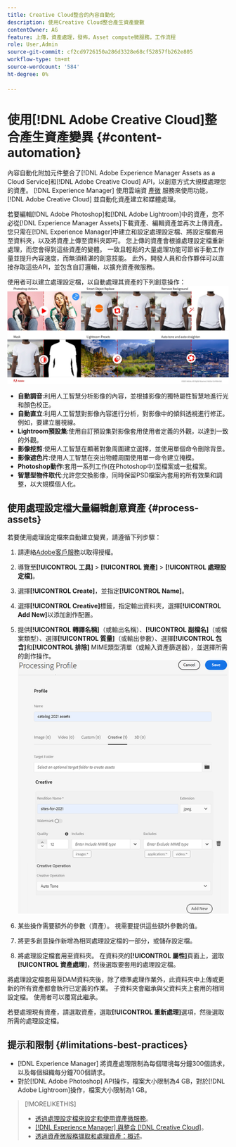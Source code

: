 ```yaml
---
title: Creative Cloud整合的內容自動化
description: 使用Creative Cloud整合產生資產變數
contentOwner: AG
feature: 上傳，資產處理，發佈，Asset compute微服務，工作流程
role: User,Admin
source-git-commit: cf2cd9726150a286d3328e68cf52857fb262e805
workflow-type: tm+mt
source-wordcount: '584'
ht-degree: 0%

---
```



# 使用[!DNL Adobe Creative Cloud]整合產生資產變異 {#content-automation}

內容自動化附加元件整合了[!DNL Adobe Experience Manager Assets as a Cloud Service]和[!DNL Adobe Creative Cloud] API，以創意方式大規模處理您的資產。 [!DNL Experience Manager] 使用雲端資 [產微](/help/assets/asset-microservices-overview.md) 服務來使用功能， [!DNL Adobe Creative Cloud] 並自動化資產建立和媒體處理。

若要編輯[!DNL Adobe Photoshop]和[!DNL Adobe Lightroom]中的資產，您不必從[!DNL Experience Manager Assets]下載資產、編輯資產並再次上傳資產。 您只需在[!DNL Experience Manager]中建立和設定處理設定檔、將設定檔套用至資料夾，以及將資產上傳至資料夾即可。 您上傳的資產會根據處理設定檔重新處理，而您會得到這些資產的變體。 一致且輕鬆的大量處理功能可節省手動工作量並提升內容速度，而無須精湛的創意技能。 此外，開發人員和合作夥伴可以直接存取這些API，並包含自訂邏輯，以擴充資產微服務。

使用者可以建立處理設定檔，以自動處理其資產的下列創意操作：\
![自動執行Adobe Photoshop和AdobeLightroom資產操作](assets/content-automation.png)
* **自動調音**:利用人工智慧分析影像的內容，並根據影像的獨特屬性智慧地進行光和顏色校正。
* **自動直立**:利用人工智慧對影像內容進行分析，對影像中的傾斜透視進行修正。例如，要建立層視線。
* **Lightroom預設集**:使用自訂預設集對影像套用使用者定義的外觀，以達到一致的外觀。
* **影像挖剪**:使用人工智慧在顯著對象周圍建立選擇，並使用單個命令刪除背景。
* **影像遮色片**:使用人工智慧在突出物體周圍使用單一命令建立掩模。
* **Photoshop動作**:套用一系列工作(在Photoshop中)至檔案或一批檔案。
* **智慧型物件取代**:允許您交換影像，同時保留PSD檔案內套用的所有效果和調整，以大規模個人化。



## 使用處理設定檔大量編輯創意資產 {#process-assets}

若要使用處理設定檔來自動建立變異，請遵循下列步驟：

1. 請連絡[Adobe客戶服務](https://experienceleague.adobe.com/#support)以取得授權。

1. 導覽至&#x200B;**[!UICONTROL 工具]** > **[!UICONTROL 資產]** > **[!UICONTROL 處理設定檔]**。

1. 選擇&#x200B;**[!UICONTROL Create]**，並指定&#x200B;**[!UICONTROL Name]**。

1. 選擇&#x200B;**[!UICONTROL Creative]**&#x200B;標籤，指定輸出資料夾，選擇&#x200B;**[!UICONTROL Add New]**&#x200B;以添加創作配置。

1. 提供&#x200B;**[!UICONTROL 轉譯名稱]**（或輸出名稱）、**[!UICONTROL 副檔名]**（或檔案類型）、選擇&#x200B;**[!UICONTROL 質量]**（或輸出參數）、選擇&#x200B;**[!UICONTROL 包含]**&#x200B;和&#x200B;**[!UICONTROL 排除]** MIME類型清單（或輸入資產篩選器），並選擇所需的創作操作。
   ![處理設定檔中的創意標籤](assets/creative-processing-profile.png)

1. 某些操作需要額外的參數（資產）。 視需要提供這些額外參數的值。

1. 將更多創意操作新增為相同處理設定檔的一部分，或儲存設定檔。

1. 將處理設定檔套用至資料夾。 在資料夾的&#x200B;**[!UICONTROL 屬性]**&#x200B;頁面上，選取&#x200B;**[!UICONTROL 資產處理]**，然後選取要套用的處理設定檔。

將處理設定檔套用至DAM資料夾後，除了標準處理作業外，此資料夾中上傳或更新的所有資產都會執行已定義的作業。 子資料夾會繼承與父資料夾上套用的相同設定檔。 使用者可以覆寫此繼承。

若要處理現有資產，請選取資產，選取&#x200B;**[!UICONTROL 重新處理]**&#x200B;選項，然後選取所需的處理設定檔。

## 提示和限制 {#limitations-best-practices}

* [!DNL Experience Manager] 將資產處理限制為每個環境每分鐘300個請求，以及每個組織每分鐘700個請求。
* 對於[!DNL Adobe Photoshop] API操作，檔案大小限制為4 GB，對於[!DNL Adobe Lightroom]操作，檔案大小限制為1 GB。

>[!MORELIKETHIS]
>
>* [透過處理設定檔來設定和使用資產微服務](/help/assets/asset-microservices-configure-and-use.md)。
>* [ [!DNL Experience Manager] 與整合 [!DNL Creative Cloud]](/help/assets/aem-cc-integration-best-practices.md)。
>* [透過資產微服務擷取和處理資產：概述](/help/assets/asset-microservices-overview.md)。

